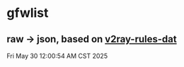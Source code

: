 # gfwlist
## raw -> json, based on [v2ray-rules-dat](https://github.com/Loyalsoldier/v2ray-rules-dat)
Fri May 30 12:00:54 AM CST 2025

